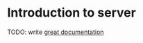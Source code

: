 # Introduction to server

TODO: write [great documentation](http://jacobian.org/writing/what-to-write/)
